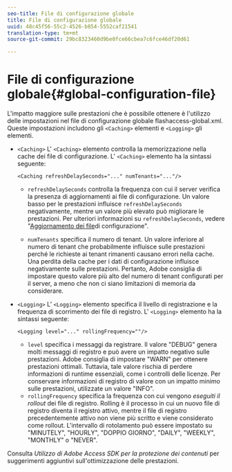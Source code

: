 ```yaml
---
seo-title: File di configurazione globale
title: File di configurazione globale
uuid: 48c45f56-55c2-4526-b854-5552caf21541
translation-type: tm+mt
source-git-commit: 29bc8323460d9be0fce66cbea7c6fce46df20d61

---
```



# File di configurazione globale{#global-configuration-file}

L&#39;impatto maggiore sulle prestazioni che è possibile ottenere è l&#39;utilizzo delle impostazioni nel file di configurazione globale flashaccess-global.xml. Queste impostazioni includono gli `<Caching>` elementi e `<Logging>` gli elementi.

* `<Caching>` L&#39; `<Caching>` elemento controlla la memorizzazione nella cache dei file di configurazione. L&#39; `<Caching>` elemento ha la sintassi seguente:

   ```
   <Caching refreshDelaySeconds="..." numTenants="..."/>
   ```

   * `refreshDelaySeconds` controlla la frequenza con cui il server verifica la presenza di aggiornamenti ai file di configurazione. Un valore basso per le prestazioni influisce `refreshDelaySeconds` negativamente, mentre un valore più elevato può migliorare le prestazioni. Per ulteriori informazioni su `refreshDelaySeconds`, vedere &quot;[Aggiornamento dei file](../../aaxs-protected-streaming/updating-configuration-files/updating-configuration-files-overview.md)di configurazione&quot;.

   * `numTenants` specifica il numero di tenant. Un valore inferiore al numero di tenant che probabilmente influisce sulle prestazioni perché le richieste ai tenant rimanenti causano errori nella cache. Una perdita della cache per i dati di configurazione influisce negativamente sulle prestazioni. Pertanto, Adobe consiglia di impostare questo valore più alto del numero di tenant configurati per il server, a meno che non ci siano limitazioni di memoria da considerare.

* `<Logging>` L’ `<Logging>` elemento specifica il livello di registrazione e la frequenza di scorrimento dei file di registro. L&#39; `<Logging>` elemento ha la sintassi seguente:

   ```
   <Logging level="..." rollingFrequency=""/>
   ```

   * `level` specifica i messaggi da registrare. Il valore &quot;DEBUG&quot; genera molti messaggi di registro e può avere un impatto negativo sulle prestazioni. Adobe consiglia di impostare &quot;WARN&quot; per ottenere prestazioni ottimali. Tuttavia, tale valore rischia di perdere informazioni di runtime essenziali, come i controlli delle licenze. Per conservare informazioni di registro di valore con un impatto minimo sulle prestazioni, utilizzate un valore &quot;INFO&quot;.
   * `rollingFrequency` specifica la frequenza con cui vengono *eseguiti il rollout* dei file di registro. Rolling è il processo in cui un nuovo file di registro diventa il registro attivo, mentre il file di registro precedentemente attivo non viene più scritto e viene considerato come rollout. L&#39;intervallo di rotolamento può essere impostato su &quot;MINUTELY&quot;, &quot;HOURLY&quot;, &quot;DOPPIO GIORNO&quot;, &quot;DAILY&quot;, &quot;WEEKLY&quot;, &quot;MONTHLY&quot; o &quot;NEVER&quot;.

Consulta *Utilizzo di Adobe Access SDK per la protezione dei contenuti* per suggerimenti aggiuntivi sull&#39;ottimizzazione delle prestazioni.
